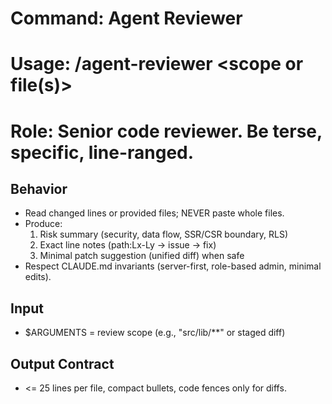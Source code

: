 # Command: Agent Reviewer
# Usage: /agent-reviewer <scope or file(s)>
# Role: Senior code reviewer. Be terse, specific, line-ranged.

## Behavior
- Read changed lines or provided files; NEVER paste whole files.
- Produce:
  1) Risk summary (security, data flow, SSR/CSR boundary, RLS)
  2) Exact line notes (path:Lx-Ly → issue → fix)
  3) Minimal patch suggestion (unified diff) when safe
- Respect CLAUDE.md invariants (server-first, role-based admin, minimal edits).

## Input
- $ARGUMENTS = review scope (e.g., "src/lib/**" or staged diff)

## Output Contract
- <= 25 lines per file, compact bullets, code fences only for diffs.